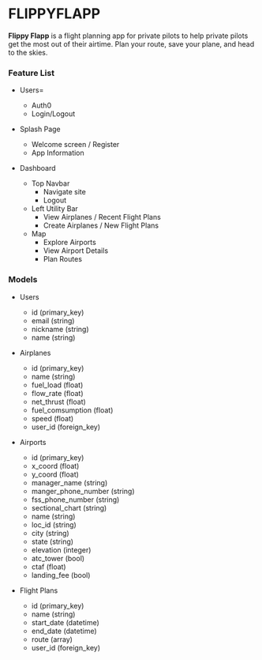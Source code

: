 # FLIPPYFLAPP
**Flippy Flapp** is a flight planning app for private pilots to help private pilots get the most out of their airtime. Plan your route, save your plane, and head to the skies.

### Feature List

- Users=

  - Auth0
  - Login/Logout

- Splash Page

  - Welcome screen / Register
  - App Information

- Dashboard

  - Top Navbar
    - Navigate site
    - Logout
  - Left Utility Bar
    - View Airplanes / Recent Flight Plans
    - Create Airplanes / New Flight Plans
  - Map
    - Explore Airports
    - View Airport Details
    - Plan Routes

### Models

- Users
  - id (primary_key)
  - email (string)
  - nickname (string)
  - name (string)

- Airplanes
  - id (primary_key)
  - name (string)
  - fuel_load (float)
  - flow_rate (float)
  - net_thrust (float)
  - fuel_comsumption (float)
  - speed (float)
  - user_id (foreign_key)

- Airports
  - id (primary_key)
  - x_coord (float)
  - y_coord (float)
  - manager_name (string)
  - manger_phone_number (string)
  - fss_phone_number (string)
  - sectional_chart (string)
  - name (string)
  - loc_id (string)
  - city (string)
  - state (string)
  - elevation (integer)
  - atc_tower (bool)
  - ctaf (float)
  - landing_fee (bool)

- Flight Plans
  - id (primary_key)
  - name (string)
  - start_date (datetime)
  - end_date (datetime)
  - route (array)
  - user_id (foreign_key)
